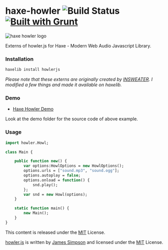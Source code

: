 haxe-howler ![Build Status](https://travis-ci.org/adireddy/haxe-howler.svg?branch=master) [![Built with Grunt](https://cdn.gruntjs.com/builtwith.png)](http://gruntjs.com/)
=========

![haxe howler logo](https://raw.githubusercontent.com/adireddy/haxe-howler/master/logo.png)

Externs of howler.js for Haxe - Modern Web Audio Javascript Library.

### Installation ###

```haxe
haxelib install howlerjs
```
<i>Please note that these externs are originally created by [INSWEATER](https://github.com/insweater/HaxeHowlerJS). I modified a few things and made it available on haxelib.</i>

### Demo ###

* [Haxe Howler Demo](http://adireddy.github.io/demos/haxe-howler/)

Look at the demo folder for the source code of above example.

### Usage ###

```haxe
import howler.Howl;

class Main {

    public function new() {
		var options:HowlOptions = new HowlOptions();
		options.urls = ["sound.mp3", "sound.ogg"];
		options.autoplay = false;
		options.onload = function() {
			snd.play();
		};
		var snd = new Howl(options);
    }

    static function main() {
		new Main();
    }
}

```

This content is released under the [MIT](http://opensource.org/licenses/MIT) License.

[howler.js](https://github.com/goldfire/howler.js) is written by [James Simpson](http://goldfirestudios.com/blog/104/howler.js-Modern-Web-Audio-Javascript-Library) and licensed under the [MIT](http://opensource.org/licenses/MIT) License.
